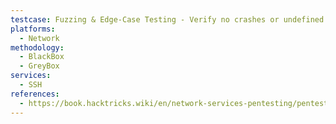 ```yaml
---
testcase: Fuzzing & Edge-Case Testing - Verify no crashes or undefined behavior indicating potential RCE under malformed inputs
platforms: 
  - Network
methodology: 
  - BlackBox
  - GreyBox
services:
  - SSH
references:
  - https://book.hacktricks.wiki/en/network-services-pentesting/pentesting-ssh.html
---
```

